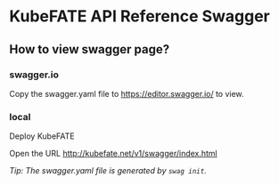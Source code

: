 # KubeFATE  API Reference Swagger

## How to view swagger page?

### swagger.io

Copy the swagger.yaml file to https://editor.swagger.io/ to view.

### local

Deploy KubeFATE

Open the URL http://kubefate.net/v1/swagger/index.html



*Tip: The swagger.yaml file is generated by `swag init`.*


